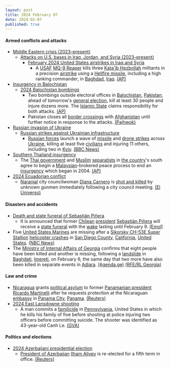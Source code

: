 ```yaml
---
layout: post
title: 2024 February 07
date: 2024-02-07
published: true
---
```



#### Armed conflicts and attacks

* [Middle Eastern crisis (2023–present)](https://en.wikipedia.org/wiki/Middle_Eastern_crisis_%282023%E2%80%93present%29 "Middle Eastern crisis (2023–present)")
  * [Attacks on U.S. bases in Iraq, Jordan, and Syria (2023–present)](https://en.wikipedia.org/wiki/Attacks_on_U.S._bases_in_Iraq%2C_Jordan%2C_and_Syria_%282023%E2%80%93present%29 "Attacks on U.S. bases in Iraq, Jordan, and Syria (2023–present)")
    * [February 2024 United States airstrikes in Iraq and Syria](https://en.wikipedia.org/wiki/February_2024_United_States_airstrikes_in_Iraq_and_Syria "February 2024 United States airstrikes in Iraq and Syria")
      * A [USAF](https://en.wikipedia.org/wiki/United_States_Air_Force "United States Air Force") [MQ-9 Reaper](https://en.wikipedia.org/wiki/General_Atomics_MQ-9_Reaper "General Atomics MQ-9 Reaper") kills three [Kata'ib Hezbollah](https://en.wikipedia.org/wiki/Kata%27ib_Hezbollah "Kata'ib Hezbollah") militants in a precision [airstrike](https://en.wikipedia.org/wiki/Airstrike "Airstrike") using a [Hellfire missile](https://en.wikipedia.org/wiki/AGM-114_Hellfire "AGM-114 Hellfire"), including a high ranking commander, in [Baghdad](https://en.wikipedia.org/wiki/Baghdad "Baghdad"), [Iraq](https://en.wikipedia.org/wiki/Iraq "Iraq"). [(AP)](https://apnews.com/article/iraq-kataib-hezbollah-drone-strike-bddd82ed18dd94f53e81cbc71d25049a)
* [Insurgency in Balochistan](https://en.wikipedia.org/wiki/Insurgency_in_Balochistan "Insurgency in Balochistan")
  * [2024 Balochistan bombings](https://en.wikipedia.org/wiki/2024_Balochistan_bombings "2024 Balochistan bombings")
    * Two bombings outside electoral offices in [Balochistan](https://en.wikipedia.org/wiki/Balochistan%2C_Pakistan "Balochistan, Pakistan"), [Pakistan](https://en.wikipedia.org/wiki/Pakistan "Pakistan"), ahead of tomorrow's [general election](https://en.wikipedia.org/wiki/2024_Pakistani_general_election "2024 Pakistani general election"), kill at least 30 people and injure dozens more. The [Islamic State](https://en.wikipedia.org/wiki/Islamic_State "Islamic State") claims responsibility for both attacks. [(AP)](https://apnews.com/article/pakistan-bombing-baluchistan-killed-election-471783e425dcfc0e63c235da23c52a73-07/)
    * Pakistan closes all [border crossings](https://en.wikipedia.org/wiki/Border_control "Border control") with [Afghanistan](https://en.wikipedia.org/wiki/Afghanistan "Afghanistan") until further notice in response to the attacks. [(Pajhwok)](https://pajhwok.com/2024/02/08/pakistan-closes-crossing-points-with-afghanistan/)
* [Russian invasion of Ukraine](https://en.wikipedia.org/wiki/Russian_invasion_of_Ukraine "Russian invasion of Ukraine")
  * [Russian strikes against Ukrainian infrastructure](https://en.wikipedia.org/wiki/Russian_strikes_against_Ukrainian_infrastructure_%282022%E2%80%93present%29 "Russian strikes against Ukrainian infrastructure (2022–present)")
    * [Russian forces](https://en.wikipedia.org/wiki/Russian_Armed_Forces "Russian Armed Forces") launch a wave of [missile](https://en.wikipedia.org/wiki/Missile "Missile") and [drone strikes](https://en.wikipedia.org/wiki/Drone_warfare "Drone warfare") across [Ukraine](https://en.wikipedia.org/wiki/Ukraine "Ukraine"), killing at least five [civilians](https://en.wikipedia.org/wiki/Civilian "Civilian") and injuring 11 others, including two in [Kyiv](https://en.wikipedia.org/wiki/Kyiv "Kyiv"). [(BBC News)](https://www.bbc.co.uk/news/world-europe-68224416)
* [Southern Thailand insurgency](https://en.wikipedia.org/wiki/Southern_Thailand_insurgency "Southern Thailand insurgency")
  * The [Thai government](https://en.wikipedia.org/wiki/Government_of_Thailand "Government of Thailand") and [Muslim](https://en.wikipedia.org/wiki/Islam_in_Thailand "Islam in Thailand") [separatists](https://en.wikipedia.org/wiki/Separatism "Separatism") in [the country](https://en.wikipedia.org/wiki/Thailand "Thailand")'s south agree to begin a [Malaysian](https://en.wikipedia.org/wiki/Malaysia "Malaysia")-brokered peace process to end an [insurgency](https://en.wikipedia.org/wiki/Insurgency "Insurgency") which began in 2004. [(AP)](https://apnews.com/article/malaysia-southern-thailand-peace-talks-79af27ddf28673f6cc415f30508286a0)
* [2024 Ecuadorian conflict](https://en.wikipedia.org/wiki/2024_Ecuadorian_conflict "2024 Ecuadorian conflict")
  * [Naranjal](https://en.wikipedia.org/wiki/Naranjal%2C_Ecuador "Naranjal, Ecuador") city councilwoman [Diana Carnero](https://en.wikipedia.org/wiki/Diana_Carnero "Diana Carnero") is [shot and killed](https://en.wikipedia.org/wiki/Assassination "Assassination") by unknown gunmen immediately following a city council meeting. [(El Universo)](https://www.eluniverso.com/guayaquil/comunidad/quien-era-diana-carnero-la-concejal-de-naranjal-asesinada-nota/)

#### Disasters and accidents

* [Death and state funeral of Sebastián Piñera](https://en.wikipedia.org/wiki/Death_and_state_funeral_of_Sebasti%C3%A1n_Pi%C3%B1era "Death and state funeral of Sebastián Piñera")
  * It is announced that former [Chilean](https://en.wikipedia.org/wiki/Chile "Chile") [president](https://en.wikipedia.org/wiki/President_of_Chile "President of Chile") [Sebastián Piñera](https://en.wikipedia.org/wiki/Sebasti%C3%A1n_Pi%C3%B1era "Sebastián Piñera") will receive a [state funeral](https://en.wikipedia.org/wiki/State_funeral "State funeral") with the [wake](https://en.wikipedia.org/wiki/Wake_%28ceremony%29 "Wake (ceremony)") lasting until February 9. [(Emol)](https://www.emol.com/noticias/Nacional/2024/02/07/1120944/canciller-detalla-funeral-pinera.html)
* Five [United States Marines](https://en.wikipedia.org/wiki/United_States_Marines "United States Marines") are missing after a [Sikorsky CH-53E Super Stallion](https://en.wikipedia.org/wiki/Sikorsky_CH-53E_Super_Stallion "Sikorsky CH-53E Super Stallion") [helicopter crashes](https://en.wikipedia.org/wiki/Helicopter_crash "Helicopter crash") in [San Diego County](https://en.wikipedia.org/wiki/San_Diego_County "San Diego County"), [California](https://en.wikipedia.org/wiki/California "California"), [United States](https://en.wikipedia.org/wiki/United_States "United States"). [(NBC News)](https://www.nbcnews.com/news/us-news/helicopter-carrying-5-marines-goes-missing-search-underway-san-diego-c-rcna137686)
* The [Ministry of Internal Affairs of Georgia](https://en.wikipedia.org/wiki/Ministry_of_Internal_Affairs_of_Georgia "Ministry of Internal Affairs of Georgia") confirms that eight people have been killed and another is missing, following a [landslide](https://en.wikipedia.org/wiki/Landslide "Landslide") in [Baghdati](https://en.wikipedia.org/wiki/Baghdati "Baghdati"), [Imereti](https://en.wikipedia.org/wiki/Imereti "Imereti"), on February 6, the same day that two more have also been killed in separate events in [Adjara](https://en.wikipedia.org/wiki/Adjara "Adjara"). [(Agenda.ge)](https://agenda.ge/en/news/2024/402) [(RFE/RL Georgia)](https://www.radiotavisupleba.ge/a/32808705.html)

#### Law and crime

* [Nicaragua](https://en.wikipedia.org/wiki/Nicaragua "Nicaragua") grants [political asylum](https://en.wikipedia.org/wiki/Political_asylum "Political asylum") to former [Panamanian president](https://en.wikipedia.org/wiki/President_of_Panama "President of Panama") [Ricardo Martinelli](https://en.wikipedia.org/wiki/Ricardo_Martinelli "Ricardo Martinelli") after he requests protection at the Nicaraguan [embassy](https://en.wikipedia.org/wiki/Embassy "Embassy") in [Panama City](https://en.wikipedia.org/wiki/Panama_City "Panama City"), [Panama](https://en.wikipedia.org/wiki/Panama "Panama"). [(Reuters)](https://www.reuters.com/world/americas/nicaragua-grants-asylum-panamas-ex-president-martinelli-2024-02-07/)
* [2024 East Lansdowne shooting](https://en.wikipedia.org/wiki/2024_East_Lansdowne_shooting "2024 East Lansdowne shooting")
  * A man commits a [familicide](https://en.wikipedia.org/wiki/Familicide "Familicide") in [Pennsylvania](https://en.wikipedia.org/wiki/Pennsylvania "Pennsylvania"), United States in which he kills his family of five before shooting at police injuring two officers before committing suicide. The shooter was identified as 43-year-old Canh Le. [(GVA)](https://www.gunviolencearchive.org/incident/2822404)

#### Politics and elections

* [2024 Azerbaijani presidential election](https://en.wikipedia.org/wiki/2024_Azerbaijani_presidential_election "2024 Azerbaijani presidential election")
  * [President of Azerbaijan](https://en.wikipedia.org/wiki/President_of_Azerbaijan "President of Azerbaijan") [Ilham Aliyev](https://en.wikipedia.org/wiki/Ilham_Aliyev "Ilham Aliyev") is re-elected for a fifth term in office. [(Reuters)](https://www.reuters.com/world/europe/azerbaijan-votes-snap-presidential-poll-after-karabakh-victory-crackdown-dissent-2024-02-07/)
